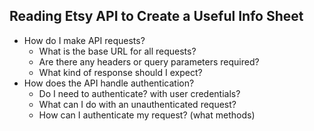 ## Reading Etsy API to Create a Useful Info Sheet

- How do I make API requests?
    - What is the base URL for all requests?
    - Are there any headers or query parameters required?
    - What kind of response should I expect?
- How does the API handle authentication?
    - Do I need to authenticate? with user credentials?
    - What can I do with an unauthenticated request?
    - How can I authenticate my request? (what methods)

